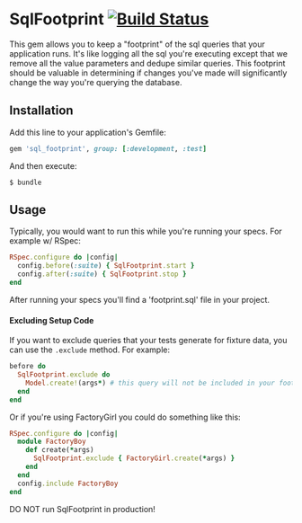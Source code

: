 # SqlFootprint [![Build Status](https://travis-ci.org/covermymeds/sql_footprint.svg?branch=master)](https://travis-ci.org/covermymeds/sql_footprint)

This gem allows you to keep a "footprint" of the sql queries that your application runs.
It's like logging all the sql you're executing except that we remove all the value parameters
and dedupe similar queries. This footprint should be valuable in determining if changes you've
made will significantly change the way you're querying the database.

## Installation

Add this line to your application's Gemfile:

```ruby
gem 'sql_footprint', group: [:development, :test]
```

And then execute:

    $ bundle

## Usage

Typically, you would want to run this while you're running your specs.
For example w/ RSpec:
```ruby
RSpec.configure do |config|
  config.before(:suite) { SqlFootprint.start }
  config.after(:suite) { SqlFootprint.stop }
end
```

After running your specs you'll find a 'footprint.sql' file in your project.

#### Excluding Setup Code

If you want to exclude queries that your tests generate for fixture data, you can use the ```.exclude``` method.  For example:
```ruby
before do
  SqlFootprint.exclude do
    Model.create!(args*) # this query will not be included in your footprint
  end
end
```

Or if you're using FactoryGirl you could do something like this:
```ruby
RSpec.configure do |config|
  module FactoryBoy
    def create(*args)
      SqlFootprint.exclude { FactoryGirl.create(*args) }
    end
  end
  config.include FactoryBoy
end
```

DO NOT run SqlFootprint in production!
